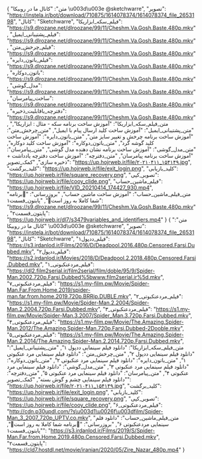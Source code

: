 {
  "متن": "کانال ما در روبیکا \u003d\u003e            @sketchwarre",
  "تصویر": "https://instela.ir/bot/download/710875/1614078374/1614078374_file_2653198",
  "کانال": "Sketchwarre",
  "فیلم_سکه_ابزاریکا": "https://s9.dlrozane.net/dlroozane/99/11/Cheshm.Va.Gosh.Baste.480p.mkv",
  "فیلم_پشتیبانی_ایمیل": "https://s9.dlrozane.net/dlroozane/99/11/Cheshm.Va.Gosh.Baste.480p.mkv",
  "فیلم_چرخش_متن": "https://s9.dlrozane.net/dlroozane/99/11/Cheshm.Va.Gosh.Baste.480p.mkv",
  "فیلم_باتون_دایره": "https://s9.dlrozane.net/dlroozane/99/11/Cheshm.Va.Gosh.Baste.480p.mkv",
  "باتون_دوکاره": "https://s9.dlrozane.net/dlroozane/99/11/Cheshm.Va.Gosh.Baste.480p.mkv",
  "مدل_گوشی": "https://s9.dlrozane.net/dlroozane/99/11/Cheshm.Va.Gosh.Baste.480p.mkv",
  "ساخت_پیامرسان": "https://s9.dlrozane.net/dlroozane/99/11/Cheshm.Va.Gosh.Baste.480p.mkv",
  "دفترچه_باقابلیت_ذخیره": "https://s9.dlrozane.net/dlroozane/99/11/Cheshm.Va.Gosh.Baste.480p.mkv",
  "متن_فیلم_سکه_ابزاریکا": "آموزش ساخت برنامه سکه - مثال : ابزاریکا",
  "متن_پشتیبانی_ایمیل": "آموزش ساخت کلید ارسال پیام با ایمیل",
  "متن_چرخش_متن": "آموزش ساخت برنامه چرخش و تغییر سایز متن",
  "متن_باتون_دایره": "آموزش ساخت کلید گوشه گرد",
  "متن_باتون_دوکاره": "آموزش ساخت کلید دوکاره",
  "متن_مدل_گوشی": "آموزش ساخت برنامه نشان دهنده مدل گوشی",
  "متن_پیامرسان": "آموزش ساخت برنامه پیامرسان",
  "متن_دفترچه": "آموزش ساخت دفترچه یادداشت + ذخیره سازی",
  "کمک_تصویر": "https://up.hojrweb.ir/file/۲۰۲۱۰۴۱۱_۱۵۴۱۴۹.jpg",
  "کلید_برگشت": "https://up.hojrweb.ir/file/exit_login.png",
  "کلید_بازیابی": "https://up.hojrweb.ir/file/square_recovery.png",
  "تصویر_کپی": "https://up.hojrweb.ir/file/cooy_clide.png",
  "فیلم_ماشین_حساب": "https://up.hojrweb.ir/file/VID_20210414_174427_930.mp4",
  "متن_فیلم_ماشین_حساب": "آموزش ساخت ماشین حساب",
  "بروزرسانی": "🤩برنامه شما کاملا به روز است🤩",
  "پایتون_قسمت۱": "https://s9.dlrozane.net/dlroozane/99/11/Cheshm.Va.Gosh.Baste.480p.mkv",
  "پایتون_قسمت۲": "https://up.hojrweb.ir/dl7/s3479variables_and_identifiers.mp4"
}
{
  "متن": "کانال ما در روبیکا \u003d\u003e            @sketchwarre",
  "تصویر": "https://instela.ir/bot/download/710875/1614078374/1614078374_file_2653198",
  "کانال": "Sketchwarre",
  "فیلم_ددپول۱": "https://s3.irdanlod.ir/Films/2016/D/Deadpool.2016.480p.Censored.Farsi.Dubbed.mkv",
  "فیلم_ددپول۲": "https://s2.irdanlod.ir/Movies/2018/D/Deadpool.2.2018.480p.Censored.Farsi.Dubbed.mkv",
  "فیلم_مردعنکبوتی_۱": "https://dl2.film2serial.ir/film2serial/film/doble/95/9/Spider-Man.2002.720p.Farsi.Dubbed%5bwww.film2serial.ir%5d.mkv",
  "فیلم_مردعنکبوتی_۷": "https://s1.my-film.pw/Movie/Spider-Man.Far.From.Home.2019/spider-man.far.from.home.2019.720p.BRRip.DUBLE.mkv",
  "فیلم_مردعنکبوتی_۲": "https://s1.my-film.pw/Movie/Spider-Man.2.2004/Spider-Man.2.2004.720p.Farsi.Dubbed.mkv",
  "فیلم_مردعنکبوتی_۳": "https://s1.my-film.pw/Movie/Spider-Man.3.2007/Spider_Man.3.720p.Farsi.Dubbed.mkv",
  "فیلم_مردعنکبوتی_۴": "https://s1.my-film.pw/Movie/The.Amazing.Spider-Man.2012/The.Amazing.Spider-Man.720p.Farsi.Dubbed-2Dooble.mkv",
  "فیلم_مردعنکبوتی_۵": "https://s1.my-film.pw/Movie/The.Amazing.Spider-Man.2.2014/The.Amazing.Spider-Man.2.2014.720p.Farsi.Dubbed.mkv",
  "متن_فیلم_سکه_ابزاریکا": "دانلود فیلم سینمایی ددپول ۱",
  "متن_پشتیبانی_ایمیل": "دانلود فیلم سینمایی ددپول ۲",
  "متن_چرخش_متن": "دانلود فیلم سینمایی مرد عنکبوتی ۱",
  "متن_باتون_دایره": "دانلود فیلم سینمایی مرد عنکبوتی ۲",
  "متن_باتون_دوکاره": "دانلود فیلم سینمایی مرد عنکبوتی ۳",
  "متن_مدل_گوشی": "دانلود فیلم سینمایی مرد عنکبوتی ۴",
  "متن_پیامرسان": "دانلود فیلم سینمایی مرد عنکبوتی ۵",
  "متن_دفترچه": "دانلود فیلم سینمایی چشم و گوش بسته",
  "کمک_تصویر": "https://up.hojrweb.ir/file/۲۰۲۱۰۴۱۱_۱۵۴۱۴۹.jpg",
  "کلید_برگشت": "https://up.hojrweb.ir/file/exit_login.png",
  "کلید_بازیابی": "https://up.hojrweb.ir/file/square_recovery.png",
  "تصویر_کپی": "https://up.hojrweb.ir/file/cooy_clide.png",
  "فیلم_مردعنکبوتی_۶": "http://cdn.p30updl.com/?s\u003d1\u0026f\u003dfilm/Spider-Man_3_2007_720p_UPTV.co.mkv",
  "متن_فیلم_ماشین_حساب": "دانلود فلم سینمایی مردعنکبوتی ۶",
  "بروزرسانی": "🤩برنامه شما کاملا به روز است🤩",
  "پایتون_قسمت۱": "https://s3.irdanlod.ir/Films/2019/S/Spider-Man.Far.from.Home.2019.480p.Censored.Farsi.Dubbed.mkv",
  "پایتون_قسمت۲": "https://cld7.hostdl.net/movie/iranian/2020/05/Zire_Nazar_480p.mp4"
}
